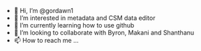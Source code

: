 - 👋 Hi, I’m @gordawn1
- 👀 I’m interested in metadata and CSM data editor
- 🌱 I’m currently learning how to use github
- 💞️ I’m looking to collaborate with Byron, Makani and Shanthanu
- 📫 How to reach me ...

<!---
gordawn1/gordawn1 is a ✨ special ✨ repository because its `README.md` (this file) appears on your GitHub profile.
You can click the Preview link to take a look at your changes.
--->
